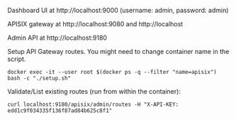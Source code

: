 Dashboard UI at http://localhost:9000 (username: admin, password: admin)

APISIX gateway at http://localhost:9080 and http://localhost

Admin API at http://localhost:9180

Setup API Gateway routes. You might need to change container name in the script.
```
docker exec -it --user root $(docker ps -q --filter "name=apisix") bash -c "./setup.sh"
```

Validate/List existing routes (run from within the container):
```
curl localhost:9180/apisix/admin/routes -H "X-API-KEY: edd1c9f034335f136f87ad84b625c8f1"
```

